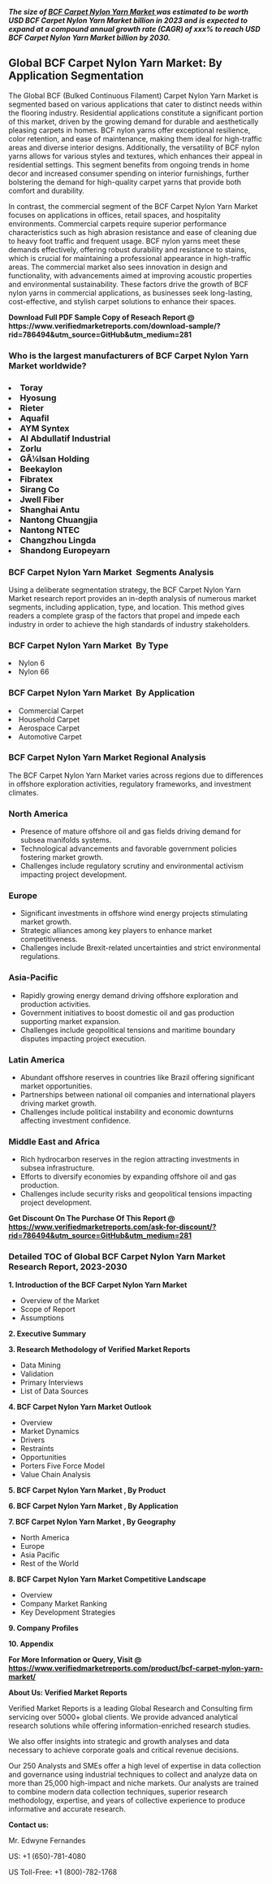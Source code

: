 <p><em><strong>The size of <a href="https://www.verifiedmarketreports.com/download-sample/?rid=786494&utm_source=GitHub&utm_medium=281" target="_blank">BCF Carpet Nylon Yarn Market </a> was estimated to be worth USD BCF Carpet Nylon Yarn Market billion in 2023 and is expected to expand at a compound annual growth rate (CAGR) of xxx% to reach USD BCF Carpet Nylon Yarn Market billion by 2030.</strong></em><br /><h2>Global BCF Carpet Nylon Yarn Market: By Application Segmentation</h2><p>The Global BCF (Bulked Continuous Filament) Carpet Nylon Yarn Market is segmented based on various applications that cater to distinct needs within the flooring industry. Residential applications constitute a significant portion of this market, driven by the growing demand for durable and aesthetically pleasing carpets in homes. BCF nylon yarns offer exceptional resilience, color retention, and ease of maintenance, making them ideal for high-traffic areas and diverse interior designs. Additionally, the versatility of BCF nylon yarns allows for various styles and textures, which enhances their appeal in residential settings. This segment benefits from ongoing trends in home decor and increased consumer spending on interior furnishings, further bolstering the demand for high-quality carpet yarns that provide both comfort and durability.</p><p>In contrast, the commercial segment of the BCF Carpet Nylon Yarn Market focuses on applications in offices, retail spaces, and hospitality environments. Commercial carpets require superior performance characteristics such as high abrasion resistance and ease of cleaning due to heavy foot traffic and frequent usage. BCF nylon yarns meet these demands effectively, offering robust durability and resistance to stains, which is crucial for maintaining a professional appearance in high-traffic areas. The commercial market also sees innovation in design and functionality, with advancements aimed at improving acoustic properties and environmental sustainability. These factors drive the growth of BCF nylon yarns in commercial applications, as businesses seek long-lasting, cost-effective, and stylish carpet solutions to enhance their spaces.</p></p><p id="" class=""><strong>Download Full PDF Sample Copy of Reseach Report @ <a target="">https://www.verifiedmarketreports.com/download-sample/?rid=786494&utm_source=GitHub&utm_medium=281</a></strong></p><h3 id="" class="">Who is the largest manufacturers of&nbsp;BCF Carpet Nylon Yarn Market worldwide?</h3><h3 class=""></Li><Li>Toray</Li><Li> Hyosung</Li><Li> Rieter</Li><Li> Aquafil</Li><Li> AYM Syntex</Li><Li> Al Abdullatif Industrial</Li><Li> Zorlu</Li><Li> GÃ¼lsan Holding</Li><Li> Beekaylon</Li><Li> Fibratex</Li><Li> Sirang Co</Li><Li> Jwell Fiber</Li><Li> Shanghai Antu</Li><Li> Nantong Chuangjia</Li><Li> Nantong NTEC</Li><Li> Changzhou Lingda</Li><Li> Shandong Europeyarn</h3><h3 id="" class="">BCF Carpet Nylon Yarn Market &nbsp;Segments Analysis</h3><p id="" class="">Using a deliberate segmentation strategy, the BCF Carpet Nylon Yarn Market research report provides an in-depth analysis of numerous market segments, including application, type, and location. This method gives readers a complete grasp of the factors that propel and impede each industry in order to achieve the high standards of industry stakeholders.</p><h3 id="" class="">BCF Carpet Nylon Yarn Market &nbsp;By Type</h3><p></Li><Li>Nylon 6</Li><Li> Nylon 66</p><h3 id="" class="">BCF Carpet Nylon Yarn Market &nbsp;By Application</h3><p class=""></Li><Li>Commercial Carpet</Li><Li> Household Carpet</Li><Li> Aerospace Carpet</Li><Li> Automotive Carpet</p><h3 id="" class="">BCF Carpet Nylon Yarn Market Regional Analysis</h3><p id="" class="">The BCF Carpet Nylon Yarn Market varies across regions due to differences in offshore exploration activities, regulatory frameworks, and investment climates.</p><h3 id="" class="">North America</h3><ul><li>Presence of mature offshore oil and gas fields driving demand for subsea manifolds systems.</li><li>Technological advancements and favorable government policies fostering market growth.</li><li>Challenges include regulatory scrutiny and environmental activism impacting project development.</li></ul><h3 id="" class="">Europe</h3><ul><li>Significant investments in offshore wind energy projects stimulating market growth.</li><li>Strategic alliances among key players to enhance market competitiveness.</li><li>Challenges include Brexit-related uncertainties and strict environmental regulations.</li></ul><h3 id="" class="">Asia-Pacific</h3><ul><li>Rapidly growing energy demand driving offshore exploration and production activities.</li><li>Government initiatives to boost domestic oil and gas production supporting market expansion.</li><li>Challenges include geopolitical tensions and maritime boundary disputes impacting project execution.</li></ul><h3 id="" class="">Latin America</h3><ul><li>Abundant offshore reserves in countries like Brazil offering significant market opportunities.</li><li>Partnerships between national oil companies and international players driving market growth.</li><li>Challenges include political instability and economic downturns affecting investment confidence.</li></ul><h3 id="" class="">Middle East and Africa</h3><ul><li>Rich hydrocarbon reserves in the region attracting investments in subsea infrastructure.</li><li>Efforts to diversify economies by expanding offshore oil and gas production.</li><li>Challenges include security risks and geopolitical tensions impacting project development.</li></ul><p id="" class=""><strong>Get Discount On The Purchase Of This Report @ <a href="https://www.verifiedmarketreports.com/ask-for-discount/?rid=786494&utm_source=GitHub&utm_medium=281" target="_blank">https://www.verifiedmarketreports.com/ask-for-discount/?rid=786494&utm_source=GitHub&utm_medium=281</a></strong></p><h3 id="" class="">Detailed TOC of Global BCF Carpet Nylon Yarn Market Research Report, 2023-2030</h3><p id="" class=""><strong>1. Introduction of the BCF Carpet Nylon Yarn Market </strong></p><ul><li>Overview of the Market</li><li>Scope of Report</li><li>Assumptions</li></ul><p id="" class=""><strong>2. Executive Summary</strong></p><p id="" class=""><strong>3. Research Methodology of Verified Market Reports</strong></p><ul><li>Data Mining</li><li>Validation</li><li>Primary Interviews</li><li>List of Data Sources</li></ul><p id="" class=""><strong>4. BCF Carpet Nylon Yarn Market Outlook</strong></p><ul><li>Overview</li><li>Market Dynamics</li><li>Drivers</li><li>Restraints</li><li>Opportunities</li><li>Porters Five Force Model</li><li>Value Chain Analysis</li></ul><p id="" class=""><strong>5. BCF Carpet Nylon Yarn Market , By Product</strong></p><p id="" class=""><strong>6. BCF Carpet Nylon Yarn Market , By Application</strong></p><p id="" class=""><strong>7. BCF Carpet Nylon Yarn Market , By Geography</strong></p><ul><li>North America</li><li>Europe</li><li>Asia Pacific</li><li>Rest of the World</li></ul><p id="" class=""><strong>8. BCF Carpet Nylon Yarn Market Competitive Landscape</strong></p><ul><li>Overview</li><li>Company Market Ranking</li><li>Key Development Strategies</li></ul><p id="" class=""><strong>9. Company Profiles</strong></p><p id="" class=""><strong>10. Appendix</strong></p><p id="" class=""><strong>For More Information or Query, Visit @ <a href="https://www.verifiedmarketreports.com/product/bcf-carpet-nylon-yarn-market/" target="_blank">https://www.verifiedmarketreports.com/product/bcf-carpet-nylon-yarn-market/</a></strong></p><p id="" class=""><strong>About Us: Verified Market Reports</strong></p><p id="" class="">Verified Market Reports is a leading Global Research and Consulting firm servicing over 5000+ global clients. We provide advanced analytical research solutions while offering information-enriched research studies.</p><p id="" class="">We also offer insights into strategic and growth analyses and data necessary to achieve corporate goals and critical revenue decisions.</p><p id="" class="">Our 250 Analysts and SMEs offer a high level of expertise in data collection and governance using industrial techniques to collect and analyze data on more than 25,000 high-impact and niche markets. Our analysts are trained to combine modern data collection techniques, superior research methodology, expertise, and years of collective experience to produce informative and accurate research.</p><p id="" class=""><strong>Contact us:</strong></p><p id="" class="">Mr. Edwyne Fernandes</p><p id="" class="">US: +1 (650)-781-4080</p><p id="" class="">US Toll-Free: +1 (800)-782-1768</p>
